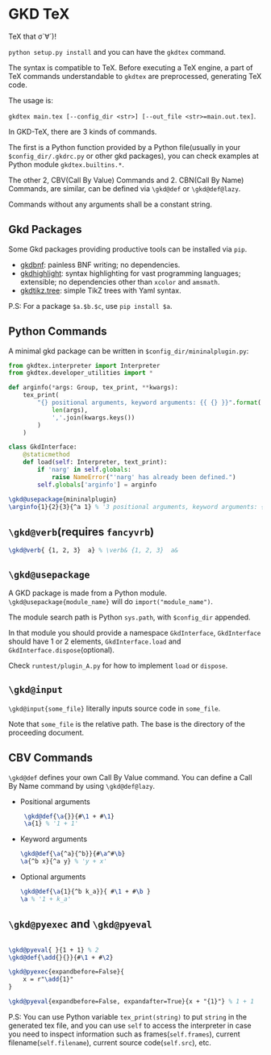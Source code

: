 # GKD TeX 

TeX that σ`∀´)!

`python setup.py install` and you can have the `gkdtex` command.

The syntax is compatible to TeX. Before executing a TeX engine, a part of TeX commands understandable to `gkdtex` are preprocessed, generating TeX code. 

The usage is:

`gkdtex main.tex [--config_dir <str>] [--out_file <str>=main.out.tex]`.

In GKD-TeX, there are 3 kinds of commands.

The first is a Python function provided by a Python file(usually in your `$config_dir/.gkdrc.py` or other gkd packages), you can check examples at Python module `gkdtex.builtins.*`.

The other 2, CBV(Call By Value) Commands and 2. CBN(Call By Name) Commands, are similar, can be defined via `\gkd@def` or `\gkd@def@lazy`.

Commands without any arguments shall be a constant string.

## Gkd Packages

Some Gkd packages providing productive tools can be installed via `pip`.

- [gkdbnf](https://github.com/thautwarm/gkdbnf): painless BNF writing; no dependencies.
- [gkdhighlight](https://github.com/thautwarm/gkdhighlight): syntax highlighting for vast programming languages; extensible; no dependencies other than `xcolor` and `amsmath`.
- [gkdtikz.tree](https://github.com/thautwarm/gkdtikz): simple TikZ trees with Yaml syntax.

P.S: For a package `$a.$b.$c`, use `pip install $a`.

## Python Commands

A minimal gkd package can be written in `$config_dir/mininalplugin.py`:

```python
from gkdtex.interpreter import Interpreter
from gkdtex.developer_utilities import *

def arginfo(*args: Group, tex_print, **kwargs):
    tex_print(
        "{} positional arguments, keyword arguments: {{ {} }}".format(
            len(args),
            ','.join(kwargs.keys())
        )
    )

class GkdInterface:
    @staticmethod
    def load(self: Interpreter, text_print):
        if 'narg' in self.globals:
            raise NameError("'narg' has already been defined.")
        self.globals['arginfo'] = arginfo
``` 


```tex
\gkd@usepackage{mininalplugin}
\arginfo{1}{2}{3}{^a 1} % '3 positional arguments, keyword arguments: { a,self }'
```

## `\gkd@verb`(requires `fancyvrb`)

```tex
\gkd@verb{ {1, 2, 3}  a} % \verb& {1, 2, 3}  a&
```

## `\gkd@usepackage`

A GKD package is made from a Python module.
`\gkd@usepackage{module_name}` will do `import("module_name")`.

The module search path is Python `sys.path`, with `$config_dir` appended.

In that module you should provide a namespace `GkdInterface`, `GkdInterface` should have 1 or 2 elements,
`GkdInterface.load` and `GkdInterface.dispose`(optional).

Check `runtest/plugin_A.py` for how to implement `load` or `dispose`.

## `\gkd@input`

`\gkd@input{some_file}` literally inputs source code in `some_file`.

Note that `some_file` is the relative path. The base is the directory of the proceeding document.  


## CBV Commands


`\gkd@def` defines your own Call By Value command. You can define a Call By Name command by using `\gkd@def@lazy`.

- Positional arguments

    ```tex
     \gkd@def{\a{}}{#\1 + #\1}
     \a{1} % '1 + 1'
    ```
 
- Keyword arguments

    ```tex
    \gkd@def{\a{^a}{^b}}{#\a^#\b}
    \a{^b x}{^a y} % 'y + x' 
    ```
  
- Optional arguments

    ```tex
    \gkd@def{\a{1}{^b k_a}}{ #\1 + #\b }
    \a % '1 + k_a'
    ```
## `\gkd@pyexec` and `\gkd@pyeval`

```tex

\gkd@pyeval{ }{1 + 1} % 2
\gkd@def{\add{}{}}{#\1 + #\2}

\gkd@pyexec{expandbefore=False}{
    x = r"\add{1}"
}

\gkd@pyeval{expandbefore=False, expandafter=True}{x + "{1}"} % 1 + 1
```

P.S: You can use Python variable `tex_print(string)` to put `string` in the generated tex file,
     and you can use `self` to access the interpreter in case you need to inspect information such as
     frames(`self.frames`), current filename(`self.filename`), current source code(`self.src`), etc.

